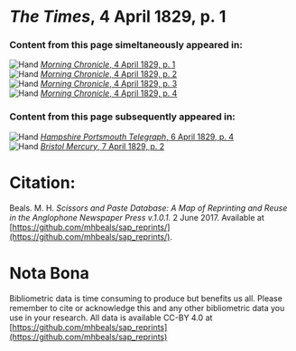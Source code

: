 # *The Times*, 4 April 1829, p. 1  
  
### Content from this page simeltaneously appeared in:  
![Hand](http://scissorsandpaste.net/wp-content/uploads/2017/06/smallhandpointer.png) [*Morning Chronicle*, 4 April 1829, p. 1](https://mhbeals.github.io/sap_html/Morning-Chronicle/Morning-Chronicle-4-April-1829-p-1)  
![Hand](http://scissorsandpaste.net/wp-content/uploads/2017/06/smallhandpointer.png) [*Morning Chronicle*, 4 April 1829, p. 2](https://mhbeals.github.io/sap_html/Morning-Chronicle/Morning-Chronicle-4-April-1829-p-2)  
![Hand](http://scissorsandpaste.net/wp-content/uploads/2017/06/smallhandpointer.png) [*Morning Chronicle*, 4 April 1829, p. 3](https://mhbeals.github.io/sap_html/Morning-Chronicle/Morning-Chronicle-4-April-1829-p-3)  
![Hand](http://scissorsandpaste.net/wp-content/uploads/2017/06/smallhandpointer.png) [*Morning Chronicle*, 4 April 1829, p. 4](https://mhbeals.github.io/sap_html/Morning-Chronicle/Morning-Chronicle-4-April-1829-p-4)  
  
### Content from this page subsequently appeared in:  
![Hand](http://scissorsandpaste.net/wp-content/uploads/2017/06/smallhandpointer.png) [*Hampshire Portsmouth Telegraph*, 6 April 1829, p. 4](https://mhbeals.github.io/sap_html/Hampshire-Portsmouth-Telegraph/Hampshire-Portsmouth-Telegraph-6-April-1829-p-4)  
![Hand](http://scissorsandpaste.net/wp-content/uploads/2017/06/smallhandpointer.png) [*Bristol Mercury*, 7 April 1829, p. 2](https://mhbeals.github.io/sap_html/Bristol-Mercury/Bristol-Mercury-7-April-1829-p-2)  


# Citation: 

Beals. M. H. *Scissors and Paste Database: A Map of Reprinting and Reuse in the Anglophone Newspaper Press v.1.0.1.* 2 June 2017. Available at [https://github.com/mhbeals/sap_reprints/](https://github.com/mhbeals/sap_reprints/). 

# Nota Bona

Bibliometric data is time consuming to produce but benefits us all. Please remember to cite or acknowledge this and any other bibliometric data you use in your research. All data is available CC-BY 4.0 at [https://github.com/mhbeals/sap_reprints](https://github.com/mhbeals/sap_reprints)